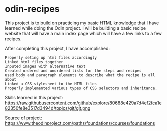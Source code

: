 # odin-recipes


This project is to build on practicing my basic HTML knowledge that I have learned while doing the Odin project. I will be building a basic recipe website that will have a main index page which will have a few links to a few recipes.

After completing this project, I have accomplished:

    Properly seting up html files accordingly
    Linked html files together
    Inputed images with alternative text
    Created ordered and unordered lists for the steps and recipes
    used body and paragraph elements to describe what the recipe is all about
    Linked a CSS stylesheet to the HTML files
    Properly implemented various types of CSS selectors and inheritance.

Skills learned in this project:
https://raw.githubusercontent.com/github/explore/80688e429a7d4ef2fca1e82350fe8e3517d3494d/topics/git/git.png

Source of project: https://www.theodinproject.com/paths/foundations/courses/foundations
